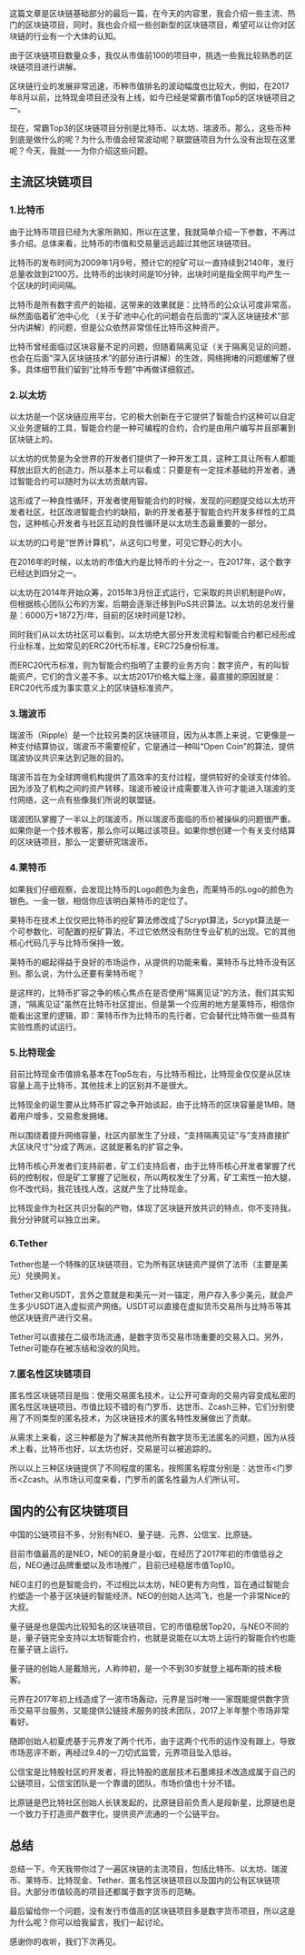 这篇文章是区块链基础部分的最后一篇，在今天的内容里，我会介绍一些主流、热门的区块链项目，同时，我也会介绍一些创新型的区块链项目，希望可以让你对区块链的行业有一个大体的认知。

由于区块链项目数量众多，我仅从市值前100的项目中，挑选一些我比较熟悉的区块链项目进行讲解。

区块链行业的发展非常迅速，币种市值排名的波动幅度也比较大，例如，在2017年8月以前，比特现金项目还没有上线，如今已经是常霸市值Top5的区块链项目之一。

现在，常霸Top3的区块链项目分别是比特币、以太坊、瑞波币。那么，这些币种到底是做什么的呢？为什么市值会经常波动呢？联盟链项目为什么没有出现在这里呢？今天，我就一一为你介绍这些问题。

## 主流区块链项目

### 1.比特币

由于比特币项目已经为大家所熟知，所以在这里，我就简单介绍一下参数，不再过多介绍。总体来看，比特币的市值和交易量远远超过其他区块链项目。

比特币的发布时间为2009年1月9号，预计它的挖矿可以一直持续到2140年，发行总量收敛到2100万。比特币的出块时间是10分钟，出块时间是指全网平均产生一个区块的时间间隔。

比特币是所有数字资产的始祖，这带来的效果就是：比特币的公众认可度非常高，纵然面临着矿池中心化 （关于矿池中心化的问题会在后面的“深入区块链技术”部分内讲解）的问题，但是公众依然非常信任比特币这种资产。

比特币曾经面临过区块容量不足的问题，但随着隔离见证（关于隔离见证的问题，也会在后面“深入区块链技术”的部分进行讲解）的生效，网络拥堵的问题缓解了很多。具体细节我们留到“比特币专题”中再做详细叙述。

### 2.以太坊

以太坊是一个区块链应用平台，它的极大创新在于它提供了智能合约这种可以自定义业务逻辑的工具，智能合约是一种可编程的合约，合约是由用户编写并且部署到区块链上的。

以太坊的优势是为全世界的开发者们提供了一种开发工具，这种工具让所有人都能释放出巨大的创造力，所以基本上可以看成：只要是有一定技术基础的开发者，通过智能合约可以随时为以太坊贡献内容。

这形成了一种良性循环，开发者使用智能合约的时候，发现的问题提交给以太坊开发者社区，社区改进智能合约的缺陷，新的开发者基于智能合约开发多样性的工具包，这种核心开发者与社区互动的良性循环是以太坊生态最重要的一部分。

以太坊的口号是“世界计算机”，从这句口号里，可见它野心的大小。

在2016年的时候，以太坊的市值大约是比特币的十分之一，在2017年，这个数字已经达到四分之一。

以太坊在2014年开始众筹，2015年3月份正式运行，它采取的共识机制是PoW，但根据核心团队公布的方案，后期会逐渐迁移到PoS共识算法。以太坊的总发行量是：6000万+1872万/年，目前的区块时间是12秒。

同时我们从以太坊社区可以看到，以太坊绝大部分开发流程和智能合约都已经形成行业标准，比如常见的ERC20代币标准，ERC725身份标准。

而ERC20代币标准，则为智能合约指明了主要的业务方向：数字资产，有的叫智能资产，它们的含义差不多。以太坊2017价格大幅上涨，最直接的原因就是：ERC20代币成为事实意义上的区块链标准资产。

### 3.瑞波币

瑞波币（Ripple）是一个比较另类的区块链项目，因为从本质上来说，它更像是一种支付结算协议，瑞波币不需要挖矿，它是通过一种叫“Open Coin”的算法，提供瑞波协议共识来达到记账的目的。

瑞波币旨在为全球跨境机构提供了高效率的支付过程，提供较好的全球支付体验。因为涉及了机构之间的资产转移，瑞波币被设计成需要准入许可才能进入瑞波的支付网络，这一点有些像我们所说的联盟链。

瑞波团队掌握了一半以上的瑞波币，所以瑞波币面临的币价被操纵的问题很严重。如果你是一个技术极客，那么你可以略过该项目。如果你想创建一个有关支付结算的区块链项目，那么一定要研究瑞波币。

### 4.莱特币

如果我们仔细观察，会发现比特币的Logo颜色为金色，而莱特币的Logo的颜色为银色。一金一银，相信你应该明白莱特币的定位了。

莱特币在技术上仅仅把比特币的挖矿算法修改成了Scrypt算法，Scrypt算法是一个可参数化、可配置的挖矿算法，不过它依然没有防住专业矿机的出现。它的其他核心代码几乎与比特币保持一致。

莱特币的崛起得益于良好的市场运作，从提供的功能来看，莱特币与比特币没有区别。那么说，为什么还要有莱特币呢？

是这样的，比特币扩容之争的核心焦点在是否使用“隔离见证”的方法，我们其实知道，“隔离见证”虽然在比特币社区提出，但是第一个应用的地方是莱特币，相信你能看出这里的逻辑，即：莱特币作为比特币的先行者，它会替代比特币做一些具有实验性质的试运行。

### 5.比特现金

目前比特现金市值排名基本在Top5左右，与比特币相比，比特现金仅仅是从区块容量上高于比特币，其他技术上的区别并不是很大。

比特现金的诞生要从比特币扩容之争开始谈起，由于比特币的区块容量是1MB，随着用户增多，交易愈发拥堵。

所以围绕着提升网络容量，社区内部发生了分歧，“支持隔离见证”与”支持直接扩大区块尺寸”分成了两派，这就是著名的扩容之争。

比特币核心开发者们支持前者，矿工们支持后者，由于比特币核心开发者掌握了代码的控制权，但是矿工掌握了记账权，所以两权发生了分离，矿工索性一拍大腿，你不改代码，我花钱找人改，这就产生了比特现金。

比特现金作为社区共识分裂的产物，体现了区块链开放共识的特点，你不支持我，我分分钟就可以独立出来。

### 6.Tether

Tether也是一个特殊的区块链项目，它为所有区块链资产提供了法币（主要是美元）兑换网关。

Tether又称USDT，言外之意就是和美元一对一锚定，用户存入多少美元，就会产生多少USDT进入虚拟资产网络。USDT可以直接在虚拟货币交易所与比特币等其他区块链资产进行交易。

Tether可以直接在二级市场流通，是数字货币交易市场重要的交易入口。另外，Tether可能存在被冻结和没收的风险。

### 7.匿名性区块链项目

匿名性区块链项目是指：使用交易匿名技术，让公开可查询的交易内容变成私密的匿名性区块链项目。市值比较不错的有门罗币、达世币、Zcash三种，它们分别使用了不同类型的匿名技术，为区块链技术的匿名特性发展做出了贡献。

从需求上来看，这三种都是为了解决其他所有数字货币无法匿名的问题，因为从技术上看，比特币也好，以太坊也好，交易是可以被追踪的。

所以以上三种区块链提供了不同程度的匿名，按照匿名程度分别是：达世币<门罗币<Zcash。从市场认可度来看，门罗币的匿名性最为人们所认可。

## 国内的公有区块链项目

中国的公链项目不多，分别有NEO、量子链、元界、公信宝、比原链。

目前市值最高的是NEO，NEO的前身是小蚁，在经历了2017年初的市值低谷之后，NEO通过品牌重塑以及市场推广，目前已经稳居市值Top10。

NEO主打的也是智能合约，不过相比以太坊，NEO更有方向性，旨在通过智能合约塑造一个基于区块链的智能经济。NEO的创始人达鸿飞，也是一个非常Nice的大叔。

量子链是也是国内比较知名的区块链项目，它的市值稳居Top20，与NEO不同的是，量子链完全支持以太坊智能合约，也就是说能在以太坊上运行的智能合约也能在量子链上运行。

量子链的创始人是戴旭光，人称帅初，是一个不到30岁就登上福布斯的技术极客。

元界在2017年初上线造成了一波市场轰动，元界是当时唯一一家既能提供数字货币交易平台服务，又能提供公链技术服务的技术团队，2017上半年整个市场非常看好。

随即创始人初夏虎基于元界发了两个代币，由于这两个代币的运作没有跟上，导致市场恶评不断，再经过9.4的一刀切式监管，元界项目坠入低谷。

公信宝是比特股社区的开发者，将比特股的底层技术石墨烯技术改造成属于自己的公链项目，公信宝团队是一个靠谱的团队，市场价值也十分不错。

比原链是巴比特社区创始人长铗发起的，比原链目前负责人是段新星，比原链也是一个致力于打造资产数字化，提供资产流通的一个公链平台。

## 总结

总结一下，今天我带你过了一遍区块链的主流项目，包括比特币、以太坊、瑞波币、莱特币、比特现金、Tether、匿名性区块链项目以及国内的公有区块链项目。大部分市值较高的项目还都属于数字货币的范畴。

最后留给你一个问题，没有发行市值高的区块链项目多是数字货币项目，所以这是为什么呢？你可以给我留言，我们一起讨论。

感谢你的收听，我们下次再见。